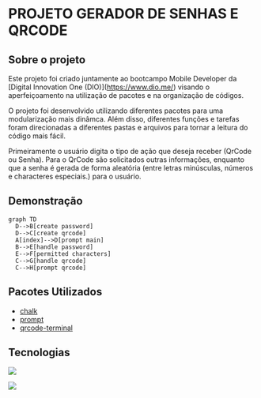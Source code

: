 # PROJETO GERADOR DE SENHAS E QRCODE

## Sobre o projeto

Este projeto foi criado juntamente ao bootcampo Mobile Developer da \[Digital Innovation One (DIO)](https://www.dio.me/) visando o aperfeiçoamento na utilização de pacotes e na organização de códigos.



O projeto foi desenvolvido utilizando diferentes pacotes para uma modularização mais dinâmca. Além disso, diferentes funções e tarefas foram direcionadas a diferentes pastas e arquivos para tornar a leitura do código mais fácil.



Primeiramente o usuário digita o tipo de ação que deseja receber (QrCode ou Senha). Para o QrCode são solicitados outras informações, enquanto que a senha é gerada de forma aleatória (entre letras minúsculas, números e characteres especiais.) para o usuário.



## Demonstração

```mermaid
graph TD
  D-->B[create password]
  D-->C[create qrcode]
  A[index]-->D[prompt main]
  B-->E[handle password]
  E-->F[permitted characters]
  C-->G[handle qrcode]
  C-->H[prompt qrcode]
```



## Pacotes Utilizados 
- [chalk](https://www.npmjs.com/package/chalk)
- [prompt](https://www.npmjs.com/package/npm/v/9.6.7?activeTab=readme)
- [qrcode-terminal](https://www.npmjs.com/package/qrcode-terminal)

## Tecnologias

![](https://img.shields.io/badge/-Node.js-217a00?logo=nodedotjs\&logoColor=white\&style=plastic)

![](https://img.shields.io/badge/-JavaScript-fbff00?logo=javascript\&logoColor=white\&style=plastic)



